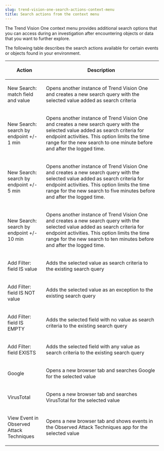```yaml
---
slug: trend-vision-one-search-actions-context-menu
title: Search actions from the context menu
---
```


The Trend Vision One context menu provides additional search options that you can access during an investigation after encountering objects or data that you want to further explore.

The following table describes the search actions available for certain events or objects found in your environment.

<table>
<colgroup>
<col style="width: 25%" />
<col style="width: 75%" />
</colgroup>
<thead>
<tr>
<th><p>Action</p></th>
<th><p>Description</p></th>
</tr>
</thead>
<tbody>
<tr>
<td><p>New Search: match field and value</p></td>
<td><p>Opens another instance of Trend Vision One and creates a new search query with the selected value added as search criteria</p></td>
</tr>
<tr>
<td><p>New Search: search by endpoint +/- 1 min</p></td>
<td><p>Opens another instance of Trend Vision One and creates a new search query with the selected value added as search criteria for endpoint activities. This option limits the time range for the new search to one minute before and after the logged time.</p></td>
</tr>
<tr>
<td><p>New Search: search by endpoint +/- 5 min</p></td>
<td><p>Opens another instance of Trend Vision One and creates a new search query with the selected value added as search criteria for endpoint activities. This option limits the time range for the new search to five minutes before and after the logged time.</p></td>
</tr>
<tr>
<td><p>New Search: search by endpoint +/- 10 min</p></td>
<td><p>Opens another instance of Trend Vision One and creates a new search query with the selected value added as search criteria for endpoint activities. This option limits the time range for the new search to ten minutes before and after the logged time.</p></td>
</tr>
<tr>
<td><p>Add Filter: field IS value</p></td>
<td><p>Adds the selected value as search criteria to the existing search query</p></td>
</tr>
<tr>
<td><p>Add Filter: field IS NOT value</p></td>
<td><p>Adds the selected value as an exception to the existing search query</p></td>
</tr>
<tr>
<td><p>Add Filter: field IS EMPTY</p></td>
<td><p>Adds the selected field with no value as search criteria to the existing search query</p></td>
</tr>
<tr>
<td><p>Add Filter: field EXISTS</p></td>
<td><p>Adds the selected field with any value as search criteria to the existing search query</p></td>
</tr>
<tr>
<td><p>Google</p></td>
<td><p>Opens a new browser tab and searches Google for the selected value</p></td>
</tr>
<tr>
<td><p>VirusTotal</p></td>
<td><p>Opens a new browser tab and searches VirusTotal for the selected value</p></td>
</tr>
<tr>
<td><p>View Event in Observed Attack Techniques</p></td>
<td><p>Opens a new browser tab and shows events in the Observed Attack Techniques app for the selected value</p></td>
</tr>
</tbody>
</table>
